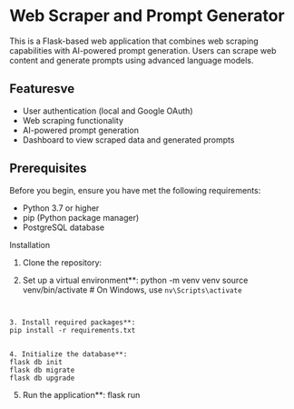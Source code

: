 # Web Scraper and Prompt Generator

This is a Flask-based web application that combines web scraping capabilities with AI-powered prompt generation. Users can scrape web content and generate prompts using advanced language models.

## Featuresve

- User authentication (local and Google OAuth)
- Web scraping functionality
- AI-powered prompt generation
- Dashboard to view scraped data and generated prompts

## Prerequisites

Before you begin, ensure you have met the following requirements:

- Python 3.7 or higher
- pip (Python package manager)
- PostgreSQL database

 Installation

1. Clone the repository:

2. Set up a virtual environment**:
python -m venv venv
source venv/bin/activate  # On Windows, use `nv\Scripts\activate`
```


3. Install required packages**:
pip install -r requirements.txt


4. Initialize the database**:
flask db init
flask db migrate
flask db upgrade
```


5. Run the application**:
flask run
